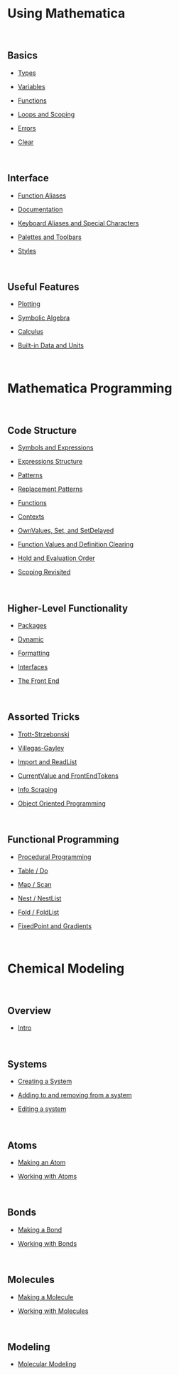 <a id="using-mathematica" style="width:0;height:0;margin:0;padding:0;">&zwnj;</a>

# Using Mathematica

<a id="basics" style="width:0;height:0;margin:0;padding:0;">&zwnj;</a>

## Basics

* [Types](../using-mathematica/basics/1.1.1-types.md)

* [Variables](../using-mathematica/basics/1.1.2-variables.md)

* [Functions](../using-mathematica/basics/1.1.3-functions.md)

* [Loops and Scoping](../using-mathematica/basics/1.1.4-loops-and-scoping.md)

* [Errors](../using-mathematica/basics/1.1.5-errors.md)

* [Clear](../using-mathematica/basics/1.1.6-clear.md)

<a id="interface" style="width:0;height:0;margin:0;padding:0;">&zwnj;</a>

## Interface

* [Function Aliases](../using-mathematica/interface/1.2.1-function-aliases.md)

* [Documentation](../using-mathematica/interface/1.2.2-documentation.md)

* [Keyboard Aliases and Special Characters](../using-mathematica/interface/1.2.3-keyboard-aliases-and-special-characters.md)

* [Palettes and Toolbars](../using-mathematica/interface/1.2.4-palettes-and-toolbars.md)

* [Styles](../using-mathematica/interface/1.2.5-styles.md)

<a id="useful-features" style="width:0;height:0;margin:0;padding:0;">&zwnj;</a>

## Useful Features

* [Plotting](../using-mathematica/useful-features/1.3.1-plotting.md)

* [Symbolic Algebra](../using-mathematica/useful-features/1.3.2-symbolic-algebra.md)

* [Calculus](../using-mathematica/useful-features/1.3.3-calculus.md)

* [Built-in Data and Units](../using-mathematica/useful-features/1.3.4-built-in-data-and-units.md)

<a id="mathematica-programming" style="width:0;height:0;margin:0;padding:0;">&zwnj;</a>

# Mathematica Programming

<a id="code-structure" style="width:0;height:0;margin:0;padding:0;">&zwnj;</a>

## Code Structure

* [Symbols and Expressions](../mathematica-programming/code-structure/2.1.1-symbols-and-expressions.md)

* [Expressions Structure](../mathematica-programming/code-structure/2.1.2-expressions-structure.md)

* [Patterns](../mathematica-programming/code-structure/2.1.3-patterns.md)

* [Replacement Patterns](../mathematica-programming/code-structure/2.1.4-replacement-patterns.md)

* [Functions](../mathematica-programming/code-structure/2.1.5-functions.md)

* [Contexts](../mathematica-programming/code-structure/2.1.6-contexts.md)

* [OwnValues, Set, and SetDelayed](../mathematica-programming/code-structure/2.1.7-ownvalues-set-and-setdelayed.md)

* [Function Values and Definition Clearing](../mathematica-programming/code-structure/2.1.8-function-values.md)

* [Hold and Evaluation Order](../mathematica-programming/code-structure/2.1.9-hold-and-evaluation-order.md)

* [Scoping Revisited](../mathematica-programming/code-structure/2.1.10-scoping-revisited.md)

<a id="higherlevel-functionality" style="width:0;height:0;margin:0;padding:0;">&zwnj;</a>

## Higher-Level Functionality

* [Packages](../mathematica-programming/higher-level-functionality/2.2.1-packages.md)

* [Dynamic](../mathematica-programming/higher-level-functionality/2.2.2-dynamic.md)

* [Formatting](../mathematica-programming/higher-level-functionality/2.2.3-formatting.md)

* [Interfaces](../mathematica-programming/higher-level-functionality/2.2.4-interfaces.md)

* [The Front End](../mathematica-programming/higher-level-functionality/2.2.5-the-front-end.md)

<a id="assorted-tricks" style="width:0;height:0;margin:0;padding:0;">&zwnj;</a>

## Assorted Tricks

* [Trott-Strzebonski](../mathematica-programming/assorted-tricks/2.3.1-trott-strzebonski.md)

* [Villegas-Gayley](../mathematica-programming/assorted-tricks/2.3.2-villegas-gayley.md)

* [Import and ReadList](../mathematica-programming/assorted-tricks/2.3.3-import-and-readlist.md)

* [CurrentValue and FrontEndTokens](../mathematica-programming/assorted-tricks/2.3.4-currentvalue-and-frontendtokens.md)

* [Info Scraping](../mathematica-programming/assorted-tricks/2.3.5-scraping.md)

* [Object Oriented Programming](../mathematica-programming/assorted-tricks/2.3.6-object-oriented-programming.md)

<a id="functional-programming" style="width:0;height:0;margin:0;padding:0;">&zwnj;</a>

## Functional Programming

* [Procedural Programming](../mathematica-programming/functional-programming/2.4.1-procedural-programming.md)

* [Table / Do](../mathematica-programming/functional-programming/2.4.2-table-and-do.md)

* [Map / Scan](../mathematica-programming/functional-programming/2.4.3-map-and-scan.md)

* [Nest / NestList](../mathematica-programming/functional-programming/2.4.4-nest-and-nestlist.md)

* [Fold / FoldList](../mathematica-programming/functional-programming/2.4.5-fold-and-foldlist.md)

* [FixedPoint and Gradients](../mathematica-programming/functional-programming/2.4.6-fixedpoint-and-gradients.md)

<a id="chemical-modeling" style="width:0;height:0;margin:0;padding:0;">&zwnj;</a>

# Chemical Modeling

<a id="overview" style="width:0;height:0;margin:0;padding:0;">&zwnj;</a>

## Overview

* [Intro](../chemical-modeling/overview/3.1.1-overview.md)

<a id="systems" style="width:0;height:0;margin:0;padding:0;">&zwnj;</a>

## Systems

* [Creating a System](../chemical-modeling/systems/3.2.1-creating-a-system.md)

* [Adding to and removing from a system](../chemical-modeling/systems/3.2.2-adding-and-removing.md)

* [Editing a system](../chemical-modeling/systems/3.2.3-editing-a-system.md)

<a id="atoms" style="width:0;height:0;margin:0;padding:0;">&zwnj;</a>

## Atoms

* [Making an Atom](../chemical-modeling/atoms/3.3.1-making-an-atom.md)

* [Working with Atoms](../chemical-modeling/atoms/3.3.2-working-with-atoms.md)

<a id="bonds" style="width:0;height:0;margin:0;padding:0;">&zwnj;</a>

## Bonds

* [Making a Bond](../chemical-modeling/bonds/3.4.1-making-a-bond.md)

* [Working with Bonds](../chemical-modeling/bonds/3.4.2-working-with-bonds.md)

<a id="molecules" style="width:0;height:0;margin:0;padding:0;">&zwnj;</a>

## Molecules

* [Making a Molecule](../chemical-modeling/molecules/3.5.1-making-a-molecule.md)

* [Working with Molecules](../chemical-modeling/molecules/3.5.2-working-with-molecules.md)

<a id="modeling" style="width:0;height:0;margin:0;padding:0;">&zwnj;</a>

## Modeling

* [Molecular Modeling](../chemical-modeling/modeling/3.6.1-molecular-modeling.md)